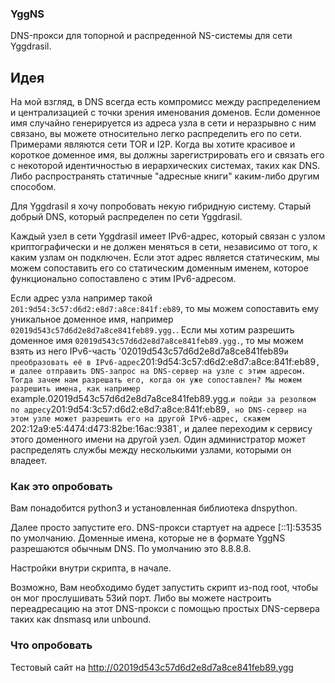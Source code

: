 ### YggNS

DNS-прокси для топорной и распреденной NS-системы для сети Yggdrasil.

## Идея

На мой взгляд, в DNS всегда есть компромисс между распределением и централизацией с точки зрения именования доменов. Если доменное имя случайно генерируется из адреса узла в сети и неразрывно с ним связано, вы можете относительно легко распределить его по сети. Примерами являются сети TOR и I2P. Когда вы хотите красивое и короткое доменное имя, вы должны зарегистрировать его и связать его с некоторой идентичностью в иерархических системах, таких как DNS. Либо распространять статичные "адресные книги" каким-либо другим способом.

Для Yggdrasil я хочу попробовать некую гибридную систему. Старый добрый DNS, который распределен по сети Yggdrasil.

Каждый узел в сети Yggdrasil имеет IPv6-адрес, который связан с узлом криптографически и не должен меняться в сети, независимо от того, к каким узлам он подключен. Если этот адрес является статическим, мы можем сопоставить его со статическим доменным именем, которое функционально сопоставлено с этим IPv6-адресом.

Если адрес узла например такой `201:9d54:3c57:d6d2:e8d7:a8ce:841f:eb89`, то мы можем сопоставить ему уникальное доменное имя, например `02019d543c57d6d2e8d7a8ce841feb89.ygg.`. Если мы хотим разрешить доменное имя `02019d543c57d6d2e8d7a8ce841feb89.ygg.`, то мы можем взять из него IPv6-часть '02019d543c57d6d2e8d7a8ce841feb89` и преобразовать её в IPv6-адрес `201:9d54:3c57:d6d2:e8d7:a8ce:841f:eb89`, и далее отправить DNS-запрос на DNS-сервер на узле с этим адресом. Тогда зачем нам разрешать его, когда он уже сопоставлен? Мы можем разрешить имена, как например `example.02019d543c57d6d2e8d7a8ce841feb89.ygg.` и пойди за резолвом по адресу `201:9d54:3c57:d6d2:e8d7:a8ce:841f:eb89`, но DNS-сервер на этом узле может разрешить его на другой IPv6-адрес, скажем `202:12a9:e5:4474:d473:82be:16ac:9381`, и далее переходим к сервису этого доменного имени на другой узел. Один администратор может распределять службы между несколькими узлами, которыми он владеет.

### Как это опробовать

Вам понадобится python3 и установленная библиотека dnspython.

Далее просто запустите его. DNS-прокси стартует на адресе [::1]:53535 по умолчанию. Доменные имена, которые не в формате YggNS разрешаются обычным DNS. По умолчанию это 8.8.8.8.

Настройки внутри скрипта, в начале.

Возможно, Вам необходимо будет запустить скрипт из-под root, чтобы он мог прослушивать 53ий порт. Либо вы можете настроить переадресацию на этот DNS-прокси с помощью простых DNS-сервера таких как dnsmasq или unbound.

### Что опробовать

Тестовый сайт на http://02019d543c57d6d2e8d7a8ce841feb89.ygg
